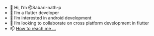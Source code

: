 - 👋 Hi, I’m @Sabari-nath-p
- 👀 I’m a flutter developer
- 🌱 I’m interested in android development 
- 💞️ I’m looking to collaborate on cross platform development in flutter
- 📫 [How to reach me ... ](https://wa.me/917594092293)

<!---
Sabari-nath-p/Sabari-nath-p is a ✨ special ✨ repository because its `README.md` (this file) appears on your GitHub profile.
You can click the Preview link to take a look at your changes.
--->
